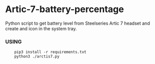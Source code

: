# Artic-7-battery-percentage
Python script to get battery level from Steelseries Artic 7 headset and create and icon in the system tray.

### USING
```     
    pip3 install -r requirements.txt
    python3 ./arctis7.py
```
